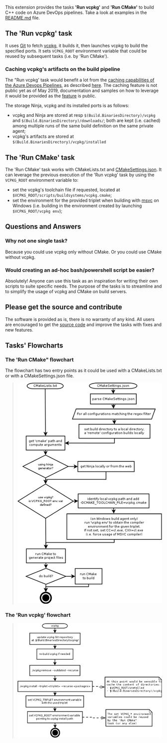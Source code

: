 This extension provides the tasks **'Run vcpkg'** and **'Run CMake'** to build C++ code on Azure DevOps pipelines. Take a look at examples in the [README.md](https://github.com/lukka/CppBuildTasks/blob/master/README.md) file. 

## The '**Run vcpkg**' task

It uses [Git](https://git-scm.com/) to fetch [vcpkg](https://github.com/microsoft/vcpkg), it builds it, then launches vcpkg to build the specified ports.
It sets `VCPKG_ROOT` environment variable that could be reused by subsequent tasks (i.e. by 'Run CMake').

### Caching vcpkg's artifacts on the build pipeline

The "Run vcpkg' task would benefit a lot from the [caching capabilities of the Azure Devops Pipelines](https://devblogs.microsoft.com/devops/adding-caching-to-azure-pipelines/), as described [here](https://github.com/microsoft/azure-pipelines-yaml/pull/113#issuecomment-470292844).
The caching feature is not public yet as of May 2019, documentation and samples on how to leverage it would be provided as the [feature](https://dev.azure.com/mseng/AzureDevOpsRoadmap/_workitems/edit/1458319) is public.

The storage Ninja, vcpkg and its installed ports is as follows:

 - vcpkg and Ninja are stored at resp `$(Build.BinariesDirectory)/vcpkg`
   and `$(Build.BinariesDirectory)/downloads/`; both are kept (i.e. cached) among multiple runs of the same build definition on the same private agent; 
 - vcpkg's artifacts are stored at `$(Build.BinariesDirectory)/vcpkg/installed`

## The '**Run CMake**' task

The 'Run CMake' task works with CMakeLists.txt and [CMakeSettings.json](https://docs.microsoft.com/en-us/cpp/build/cmakesettings-reference?view=vs-2019).
It can leverage the previous execution of the 'Run vcpkg' task by using the `VCPKG_ROOT` environment variable to:

  - set the vcpkg's toolchain file if requested, located at `$VCPKG_ROOT/scripts/buildsystems/vcpkg.cmake`;
  - set the environment for the provided triplet when building with [msvc](https://docs.microsoft.com/en-us/cpp/build/reference/c-cpp-building-reference?view=vs-2019) on Windows (i.e. building in the environment created by launching `$VCPKG_ROOT/vcpkg env`); 
 
## Questions and Answers

### Why not one single task?

Because you could use vcpkg only without CMake. Or you could use CMake without vcpkg.

### Would creating an ad-hoc bash/powershell script be easier?

Absolutely! Anyone can use this task as an inspiration for writing their own scripts to suite specific needs.
The purpose of the tasks is to streamline and to simplify the usage of vcpkg and CMake on build servers.

## Please get the source and contribute

The software is provided as is, there is no warranty of any kind. All users are encouraged to get the [source code](https://github.com/lukka/CppBuildTasks) and improve the tasks with fixes and new features. 

## Tasks' Flowcharts

### The 'Run CMake" flowchart

The flowchart has two entry points as it could be used with a CMakeLists.txt or with a CMakeSettings.json file.


>  ![Run CMake task](task-cmake/docs/task-cmake.png)


### The 'Run vcpkg' flowchart


>  ![Run vcpkg task](task-vcpkg/docs/task-vcpkg.png)


